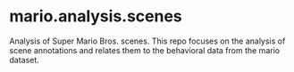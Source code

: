 # mario.analysis.scenes
Analysis of Super Mario Bros. scenes. This repo focuses on the analysis of scene annotations and relates them to the behavioral data from the mario dataset.
